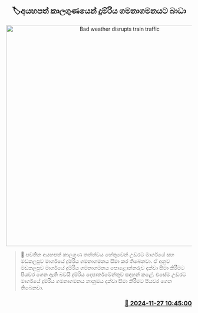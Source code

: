<p align='center'><b><h2 align='center' title='Bad weather disrupts train traffic'>🏷අයහපත් කාලගුණයෙන් දුම්රිය ගමනාගමනයට බාධා</h2></b></p>
<p align='center'><img src='https://helakuru.sgp1.cdn.digitaloceanspaces.com/esana/images/lib/train-22[1].jpg' width='600' alt='Bad weather disrupts train traffic'></p>

>📝 පවතින අයහපත් කාලගුණ තත්ත්වය හේතුවෙන් උඩරට මාර්ගයේ සහ මඩකලපුව මාර්ගයේ දුම්රිය ගමනාගමනය සීමා කර තිබෙනවා.
ඒ අනුව මඩකලපුව මාර්ගයේ දුම්රිය ගමනාගමනය පොළොන්නරුව දක්වා සීමා කිරීමට පියවර ගෙන ඇති බවයි දුම්රිය දෙපාර්තමේන්තුව සඳහන් කළේ.
එසේම උඩරට මාර්ගයේ දුම්රිය ගමනාගමනය නානුඔය දක්වා සීමා කිරීමට පියවර ගෙන තිබෙනවා.


<h3 align='right'><a href='https://www.helakuru.lk/esana/p/105498/'>📅 2024-11-27 10:45:00</a></h3>
